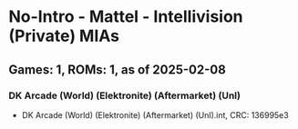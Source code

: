 # No-Intro - Mattel - Intellivision (Private) MIAs
## Games: 1, ROMs: 1, as of 2025-02-08

### DK Arcade (World) (Elektronite) (Aftermarket) (Unl)
- DK Arcade (World) (Elektronite) (Aftermarket) (Unl).int, CRC: 136995e3
